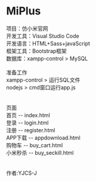 # MiPlus

项目：仿小米官网
<br>
开发工具：Visual Studio Code
<br>
开发语言：HTML+Sass+javaScript
<br>
框架工具：Bootstrap框架
<br>
数据库：xampp-control > MySQL
<br><br>
准备工作<br>
xampp-control > 运行SQL文件<br>
nodejs > cmd窗口运行app.js<br>
<br><br>
页面<br>
首页 -- index.html<br>
登录 -- login.html<br>
注册 -- register.html<br>
APP下载 -- appdownload.html<br>
购物车 -- buy_cart.html<br>
小米秒杀 -- buy_seckill.html<br>
<br><br>
作者:YJCS-J
